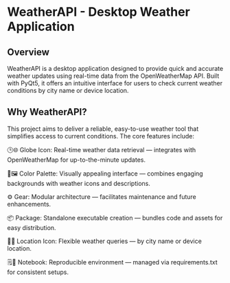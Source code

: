 WeatherAPI - Desktop Weather Application
========================================

Overview
--------

WeatherAPI is a desktop application designed to provide quick and accurate weather updates using real-time data from the OpenWeatherMap API. Built with PyQt5, it offers an intuitive interface for users to check current weather conditions by city name or device location.

Why WeatherAPI?
---------------

This project aims to deliver a reliable, easy-to-use weather tool that simplifies access to current conditions.
The core features include:

🕒🌐 Globe Icon: Real-time weather data retrieval — integrates with OpenWeatherMap for up-to-the-minute updates.

🎨🖼️ Color Palette: Visually appealing interface — combines engaging backgrounds with weather icons and descriptions.

⚙️ Gear: Modular architecture — facilitates maintenance and future enhancements.

📦 Package: Standalone executable creation — bundles code and assets for easy distribution.

📍📱 Location Icon: Flexible weather queries — by city name or device location.

🗒️📄 Notebook: Reproducible environment — managed via requirements.txt for consistent setups.

